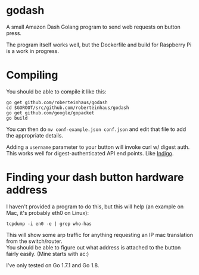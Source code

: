 # godash
A small Amazon Dash Golang program to send web requests on button press.


The program itself works well, but the Dockerfile and build for Raspberry Pi is a work in progress.

# Compiling

You should be able to compile it like this:

```
go get github.com/roberteinhaus/godash
cd $GOROOT/src/github.com/roberteinhaus/godash
go get github.com/google/gopacket
go build
```

You can then do `mv conf-example.json conf.json` and edit that file to add the appropriate details.

Adding a `username` parameter to your button will invoke curl w/ digest auth. This works well
for digest-authenticated API end points. Like [Indigo](https://www.indigodomo.com).

# Finding your dash button hardware address

I haven't provided a program to do this, but this will help (an example on Mac, it's probably eth0 on Linux):
```
tcpdump -i en0 -e | grep who-has
```
This will show some arp traffic for anything requesting an IP mac translation from the switch/router.  
You should be able to figure out what address is attached to the button fairly easily. (Mine starts with ac:)

I've only tested on Go 1.7.1 and Go 1.8.
